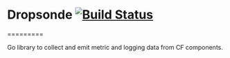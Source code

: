 # Dropsonde [![Build Status](https://travis-ci.org/cloudfoundry/dropsonde.svg)](https://travis-ci.org/cloudfoundry/dropsonde)

=========


Go library to collect and emit metric and logging data from CF components.
